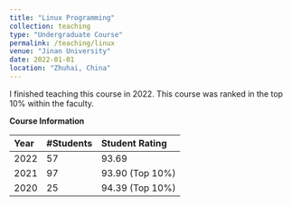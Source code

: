 ```yaml
---
title: "Linux Programming"
collection: teaching
type: "Undergraduate Course"
permalink: /teaching/linux
venue: "Jinan University"
date: 2022-01-01
location: "Zhuhai, China"
---
```


I finished teaching this course in 2022. This course was ranked in the top 10% within the faculty.

**Course Information**

| Year    | #Students | Student Rating  |
|:--------|:----------|:----------------|
| 2022    | 57        | 93.69           |
| 2021    | 97        | 93.90 (Top 10%) |
| 2020    | 25        | 94.39 (Top 10%) |
